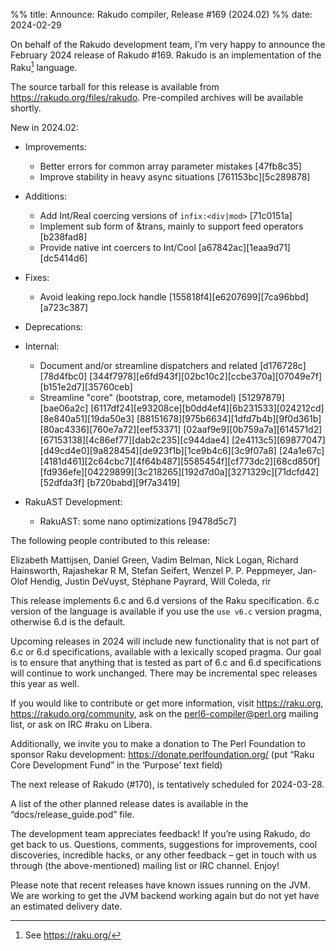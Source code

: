 %% title: Announce: Rakudo compiler, Release #169 (2024.02)
%% date: 2024-02-29

On behalf of the Rakudo development team, I’m very happy to announce the
February 2024 release of Rakudo #169. Rakudo is an implementation of
the Raku[^1] language.

The source tarball for this release is available from
<https://rakudo.org/files/rakudo>.
Pre-compiled archives will be available shortly.

New in 2024.02:

+ Improvements:
    + Better errors for common array parameter mistakes [47fb8c35]
    + Improve stability in heavy async situations [761153bc][5c289878]

+ Additions:
    + Add Int/Real coercing versions of `infix:<div|mod>` [71c0151a]
    + Implement sub form of &trans, mainly to support feed operators [b238fad8]
    + Provide native int coercers to Int/Cool [a67842ac][1eaa9d71][dc5414d6]

+ Fixes:
    + Avoid leaking repo.lock handle [155818f4][e6207699][7ca96bbd][a723c387]

+ Deprecations:

+ Internal:
    * Document and/or streamline dispatchers and related [d176728c][78d4fbc0]
      [344f7978][e6fd943f][02bc10c2][ccbe370a][07049e7f][b151e2d7][35760ceb]
    * Streamline "core" (bootstrap, core, metamodel) [51297879][bae06a2c]
      [6117df24][e93208ce][b0dd4ef4][6b231533][024212cd][8e840a51][19da50e3]
      [88151678][975b6634][1dfd7b4b][9f0d361b][80ac4336][760e7a72][eef53371]
      [02aaf9e9][0b759a7a][614571d2][67153138][4c86ef77][dab2c235][c944dae4]
      [2e4113c5][69877047][d49cd4e0][9a828454][de923f1b][1ce9b4c6][3c9f07a8]
      [24a1e67c][4181d461][2c64cbc7][4f64b487][5585454f][cf773dc2][68cd850f]
      [fd936efe][04229899][3c218265][192d7d0a][3271329c][71dcfd42][52dfda3f]
      [b720babd][9f7a3419]

+ RakuAST Development:
    + RakuAST: some nano optimizations [9478d5c7]

The following people contributed to this release:

Elizabeth Mattijsen, Daniel Green, Vadim Belman, Nick Logan,
Richard Hainsworth, Rajashekar R M, Stefan Seifert, Wenzel P. P. Peppmeyer,
Jan-Olof Hendig, Justin DeVuyst, Stéphane Payrard, Will Coleda, rir

This release implements 6.c and 6.d versions of the Raku specification.
6.c version of the language is available if you use the `use v6.c`
version pragma, otherwise 6.d is the default.

Upcoming releases in 2024 will include new functionality that is not
part of 6.c or 6.d specifications, available with a lexically scoped
pragma. Our goal is to ensure that anything that is tested as part of
6.c and 6.d specifications will continue to work unchanged. There may
be incremental spec releases this year as well.

If you would like to contribute or get more information, visit
<https://raku.org>, <https://rakudo.org/community>, ask on the
<perl6-compiler@perl.org> mailing list, or ask on IRC #raku on Libera.

Additionally, we invite you to make a donation to The Perl Foundation
to sponsor Raku development: <https://donate.perlfoundation.org/>
(put “Raku Core Development Fund” in the ‘Purpose’ text field)

The next release of Rakudo (#170), is tentatively scheduled for 2024-03-28.

A list of the other planned release dates is available in the
“docs/release_guide.pod” file.

The development team appreciates feedback! If you’re using Rakudo, do
get back to us. Questions, comments, suggestions for improvements, cool
discoveries, incredible hacks, or any other feedback – get in touch with
us through (the above-mentioned) mailing list or IRC channel. Enjoy!

Please note that recent releases have known issues running on the JVM.
We are working to get the JVM backend working again but do not yet have
an estimated delivery date.

[^1]: See <https://raku.org/>

